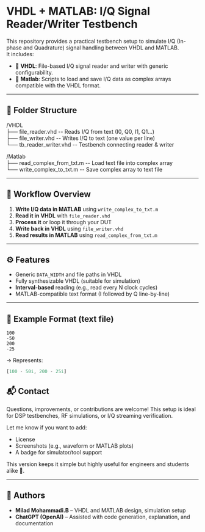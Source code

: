 # VHDL + MATLAB: I/Q Signal Reader/Writer Testbench

This repository provides a practical testbench setup to simulate I/Q (In-phase and Quadrature) signal handling between VHDL and MATLAB.   
It includes:

- 📂 **VHDL**: File-based I/Q signal reader and writer with generic configurability.
- 📂 **Matlab**: Scripts to load and save I/Q data as complex arrays compatible with the VHDL format.

---

## 📁 Folder Structure

/VHDL    
├── file_reader.vhd -- Reads I/Q from text (I0, Q0, I1, Q1...)  
├── file_writer.vhd -- Writes I/Q to text (one value per line)  
└── tb_reader_writer.vhd -- Testbench connecting reader & writer  
  
/Matlab  
├── read_complex_from_txt.m -- Load text file into complex array  
└── write_complex_to_txt.m -- Save complex array to text file  

---

## 🔄 Workflow Overview

1. **Write I/Q data in MATLAB** using `write_complex_to_txt.m`
2. **Read it in VHDL** with `file_reader.vhd`
3. **Process it** or loop it through your DUT
4. **Write back in VHDL** using `file_writer.vhd`
5. **Read results in MATLAB** using `read_complex_from_txt.m`

---

## ⚙️ Features

- Generic `DATA_WIDTH` and file paths in VHDL
- Fully synthesizable VHDL (suitable for simulation)
- **Interval-based** reading (e.g., read every N clock cycles)
- MATLAB-compatible text format (I followed by Q line-by-line)

---

## 📌 Example Format (text file)
```
100
-50
200
-25
```

→ Represents:
```matlab
[100 - 50i, 200 - 25i]  
```

## 📬 Contact  
Questions, improvements, or contributions are welcome! This setup is ideal for DSP testbenches, RF simulations, or I/Q streaming verification.

  
Let me know if you want to add:
- License
- Screenshots (e.g., waveform or MATLAB plots)
- A badge for simulator/tool support

This version keeps it simple but highly useful for engineers and students alike 🚀.
  
---

## 👤 Authors

- **Milad Mohammadi.B** – VHDL and MATLAB design, simulation setup  
- **ChatGPT (OpenAI)** – Assisted with code generation, explanation, and documentation  


